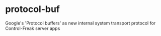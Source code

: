 # protocol-buf
Google's 'Protocol buffers' as new internal system transport protocol for Control-Freak server apps
